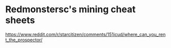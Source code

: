 # Redmonstersc's mining cheat sheets

https://www.reddit.com/r/starcitizen/comments/151icud/where_can_you_rent_the_prospector/

